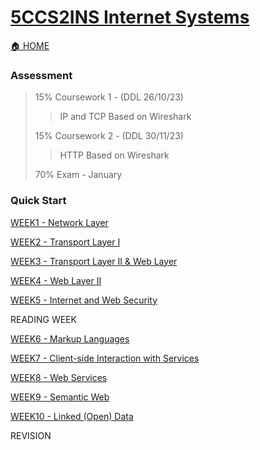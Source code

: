 # [5CCS2INS Internet Systems](https://keats.kcl.ac.uk/course/view.php?id=109910)
[🏠 HOME](README.md)

### Assessment 
> 15% Coursework 1 - (DDL 26/10/23)
>
> > IP and TCP
> > Based on Wireshark
>
> 15% Coursework 2 - (DDL 30/11/23)
> > HTTP
> > Based on Wireshark
>
> 70% Exam - January

### Quick Start
[WEEK1 - Network Layer](year2/5ccs2ins/w1.md)

[WEEK2 - Transport Layer I](year2/5ccs2ins/w2.md)

[WEEK3 - Transport Layer II & Web Layer](year2/5ccs2ins/w3.md)

[WEEK4 - Web Layer II](year2/5ccs2ins/w4.md)

[WEEK5 - Internet and Web Security](year2/5ccs2ins/w5.md)

READING WEEK

[WEEK6 - Markup Languages](year2/5ccs2ins/w6.md)

[WEEK7 - Client-side Interaction with Services](year2/5ccs2ins/w7.md)

[WEEK8 - Web Services](year2/5ccs2ins/w8.md)

[WEEK9 - Semantic Web](year2/5ccs2ins/w9.md)

[WEEK10 - Linked (Open) Data](year2/5ccs2ins/w10.md)

REVISION